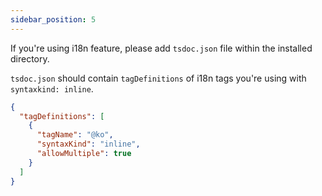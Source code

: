 ```yaml
---
sidebar_position: 5
---
```


If you're using i18n feature, please add `tsdoc.json` file within the installed directory.

`tsdoc.json` should contain `tagDefinitions` of i18n tags you're using with `syntaxkind: inline`.

```json tsdoc.json
{
  "tagDefinitions": [
    {
      "tagName": "@ko",
      "syntaxKind": "inline",
      "allowMultiple": true
    }
  ]
}
```
